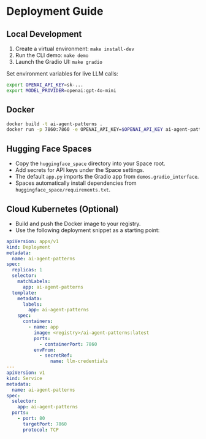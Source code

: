 # Deployment Guide

## Local Development
1. Create a virtual environment: `make install-dev`
2. Run the CLI demo: `make demo`
3. Launch the Gradio UI: `make gradio`

Set environment variables for live LLM calls:
```bash
export OPENAI_API_KEY=sk-...
export MODEL_PROVIDER=openai:gpt-4o-mini
```

## Docker
```bash
docker build -t ai-agent-patterns .
docker run -p 7860:7860 -e OPENAI_API_KEY=$OPENAI_API_KEY ai-agent-patterns
```

## Hugging Face Spaces
- Copy the `huggingface_space` directory into your Space root.
- Add secrets for API keys under the Space settings.
- The default `app.py` imports the Gradio app from `demos.gradio_interface`.
- Spaces automatically install dependencies from `huggingface_space/requirements.txt`.

## Cloud Kubernetes (Optional)
- Build and push the Docker image to your registry.
- Use the following deployment snippet as a starting point:
```yaml
apiVersion: apps/v1
kind: Deployment
metadata:
  name: ai-agent-patterns
spec:
  replicas: 1
  selector:
    matchLabels:
      app: ai-agent-patterns
  template:
    metadata:
      labels:
        app: ai-agent-patterns
    spec:
      containers:
        - name: app
          image: <registry>/ai-agent-patterns:latest
          ports:
            - containerPort: 7860
          envFrom:
            - secretRef:
                name: llm-credentials
---
apiVersion: v1
kind: Service
metadata:
  name: ai-agent-patterns
spec:
  selector:
    app: ai-agent-patterns
  ports:
    - port: 80
      targetPort: 7860
      protocol: TCP
```
